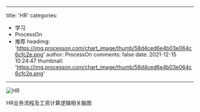 
---
title: 'HR'
categories: 
 - 学习
 - ProcessOn
 - 推荐
headimg: 'https://img.processon.com/chart_image/thumb/58d4ced6e4b03e064c6cfc2e.png'
author: ProcessOn
comments: false
date: 2021-12-15 10:24:47
thumbnail: 'https://img.processon.com/chart_image/thumb/58d4ced6e4b03e064c6cfc2e.png'
---

<div>   
<img class="thumb" alt="HR" src="https://img.processon.com/chart_image/thumb/58d4ced6e4b03e064c6cfc2e.png" referrerpolicy="no-referrer">
<p>HR业务流程及工资计算逻辑相关脑图</p>  
</div>
            